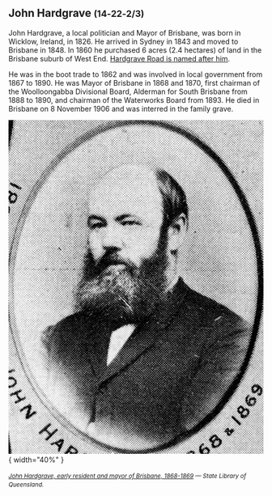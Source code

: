 
## John Hardgrave <small>(14‑22‑2/3)</small>

John Hardgrave, a local politician and Mayor of Brisbane, was born in Wicklow, Ireland, in 1826. He arrived in Sydney in 1843 and moved to Brisbane in 1848. In 1860 he purchased 6 acres (2.4 hectares) of land in the Brisbane suburb of West End. [Hardgrave Road is named after him](https://trove.nla.gov.au/newspaper/article/23152541). 

He was in the boot trade to 1862 and was involved in local government from 1867 to 1890. He was Mayor of Brisbane in 1868 and 1870, first chairman of the Woolloongabba Divisional Board, Alderman for South Brisbane from 1888 to 1890, and chairman of the Waterworks Board from 1893. He died in Brisbane on 8 November 1906 and was interred in the family grave.

![John Hardgrave, early resident and mayor of Brisbane, 1868-1869](../assets/john-hardgrave.jpg){ width="40%" }  

*<small>[John Hardgrave, early resident and mayor of Brisbane, 1868-1869](http://onesearch.slq.qld.gov.au/permalink/f/1upgmng/slq_digitool111232) — State Library of Queensland.</small>*
